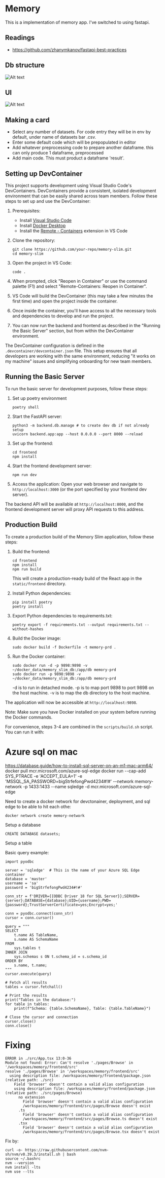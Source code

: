 # Memory

This is a implementation of memory app. I've switched to using fastapi.

## Readings

- https://github.com/zhanymkanov/fastapi-best-practices

## Db structure

![Alt text](docs/db.png)

## UI

![Alt text](docs/ui.png)

## Making a card

- Select any number of datasets. For code entry they will be in env by default, under name of datasets bar .csv.
- Enter some default code which will be prepopulated in editor
- Add whatever preprocessing code to prepare another dataframe. this can only produce 1 dataframe, preprocessed
- Add main code. This must product a dataframe 'result'.

## Setting up DevContainer

This project supports development using Visual Studio Code's DevContainers. DevContainers provide a consistent, isolated development environment that can be easily shared across team members. Follow these steps to set up and use the DevContainer:

1. Prerequisites:

   - Install [Visual Studio Code](https://code.visualstudio.com/)
   - Install [Docker Desktop](https://www.docker.com/products/docker-desktop)
   - Install the [Remote - Containers](https://marketplace.visualstudio.com/items?itemName=ms-vscode-remote.remote-containers) extension in VS Code

2. Clone the repository:

   ```
   git clone https://github.com/your-repo/memory-slim.git
   cd memory-slim
   ```

3. Open the project in VS Code:

   ```
   code .
   ```

4. When prompted, click "Reopen in Container" or use the command palette (F1) and select "Remote-Containers: Reopen in Container".

5. VS Code will build the DevContainer (this may take a few minutes the first time) and open the project inside the container.

6. Once inside the container, you'll have access to all the necessary tools and dependencies to develop and run the project.

7. You can now run the backend and frontend as described in the "Running the Basic Server" section, but from within the DevContainer environment.

The DevContainer configuration is defined in the `.devcontainer/devcontainer.json` file. This setup ensures that all developers are working with the same environment, reducing "it works on my machine" issues and simplifying onboarding for new team members.

## Running the Basic Server

To run the basic server for development purposes, follow these steps:

1. Set up poetry environment

   ```
   poetry shell
   ```

2. Start the FastAPI server:

   ```
   python3 -m backend.db.manage # to create dev db if not already setup
   uvicorn backend.app:app --host 0.0.0.0 --port 8000 --reload
   ```

3. Set up the frontend:

   ```
   cd frontend
   npm install
   ```

4. Start the frontend development server:

   ```
   npm run dev
   ```

5. Access the application:
   Open your web browser and navigate to `http://localhost:3000` (or the port specified by your frontend dev server).

The backend API will be available at `http://localhost:8000`, and the frontend development server will proxy API requests to this address.

## Production Build

To create a production build of the Memory Slim application, follow these steps:

1. Build the frontend:

   ```
   cd frontend
   npm install
   npm run build
   ```

   This will create a production-ready build of the React app in the `static/frontend` directory.

2. Install Python dependencies:

   ```
   pip install poetry
   poetry install
   ```

3. Export Python dependencies to requirements.txt:

   ```
   poetry export -f requirements.txt --output requirements.txt --without-hashes
   ```

4. Build the Docker image:

   ```
   sudo docker build -f Dockerfile -t memory-prd .
   ```

5. Run the Docker container:
   ```
   sudo docker run -d -p 9898:9898 -v ~/docker_data/memory_slim_db:/app/db memory-prd
   sudo docker run -p 9898:9898 -v ~/docker_data/memory_slim_db:/app/db memory-prd
   ```
   -d is to run in detached mode.
   -p is to map port 9898 to port 9898 on the host machine.
   -v is to map the db directory to the host machine.

The application will now be accessible at `http://localhost:9898`.

Note: Make sure you have Docker installed on your system before running the Docker commands.

For convenience, steps 3-4 are combined in the `scripts/build.sh` script. You can run it with:

# Azure sql on mac

https://database.guide/how-to-install-sql-server-on-an-m1-mac-arm64/
docker pull mcr.microsoft.com/azure-sql-edge
docker run --cap-add SYS_PTRACE -e 'ACCEPT_EULA=1' -e 'MSSQL_SA_PASSWORD=bigStrfefongPwd4234#!#' --network memory-network -p 1433:1433 --name sqledge -d mcr.microsoft.com/azure-sql-edge

Need to create a docker network for devctonainer, deployment, and sql edge to be able to hit each othe:
```
docker network create memory-network
```

Setup a database 

`CREATE DATABASE datasets;`

Setup a table 

Basic query example:
```
import pyodbc

server = 'sqledge'  # This is the name of your Azure SQL Edge container
database = 'master'
username = 'sa'
password = 'bigStrfefongPwd4234#!#'

conn_str = f'DRIVER={{ODBC Driver 18 for SQL Server}};SERVER={server};DATABASE={database};UID={username};PWD={password};TrustServerCertificate=yes;Encrypt=yes;'

conn = pyodbc.connect(conn_str)
cursor = conn.cursor()

query = """
SELECT 
    t.name AS TableName,
    s.name AS SchemaName
FROM 
    sys.tables t
INNER JOIN 
    sys.schemas s ON t.schema_id = s.schema_id
ORDER BY 
    s.name, t.name;
"""
cursor.execute(query)

# Fetch all results
tables = cursor.fetchall()

# Print the results
print("Tables in the database:")
for table in tables:
    print(f"Schema: {table.SchemaName}, Table: {table.TableName}")

# Close the cursor and connection
cursor.close()
conn.close()
```


# Fixing 

```
ERROR in ./src/App.tsx 13:0-36
Module not found: Error: Can't resolve './pages/Browse' in '/workspaces/memory/frontend/src'
resolve './pages/Browse' in '/workspaces/memory/frontend/src'
  using description file: /workspaces/memory/frontend/package.json (relative path: ./src)
    Field 'browser' doesn't contain a valid alias configuration
    using description file: /workspaces/memory/frontend/package.json (relative path: ./src/pages/Browse)
      no extension
        Field 'browser' doesn't contain a valid alias configuration
        /workspaces/memory/frontend/src/pages/Browse doesn't exist
      .ts
        Field 'browser' doesn't contain a valid alias configuration
        /workspaces/memory/frontend/src/pages/Browse.ts doesn't exist
      .tsx
        Field 'browser' doesn't contain a valid alias configuration
        /workspaces/memory/frontend/src/pages/Browse.tsx doesn't exist

```

Fix by:
```
curl -o- https://raw.githubusercontent.com/nvm-sh/nvm/v0.39.3/install.sh | bash
source ~/.bashrc
nvm --version
nvm install -lts
nvm use --lts
```